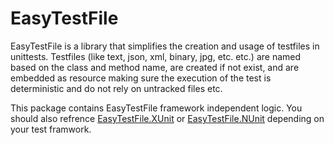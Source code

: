 # EasyTestFile

EasyTestFile is a library that simplifies the creation and usage of testfiles in unittests. 
Testfiles (like text, json, xml, binary, jpg, etc. etc.) are named based on the class and method name, are created if not exist, and are embedded as resource making sure the execution of the test is deterministic and do not rely on untracked files etc.

This package contains EasyTestFile framework independent logic. You should also refrence [EasyTestFile.XUnit](https://www.nuget.org/packages/EasyTestFile.XUnit/) or [EasyTestFile.NUnit](https://www.nuget.org/packages/EasyTestFile.NUnit/) depending on your test framwork.